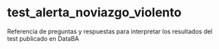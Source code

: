 # test_alerta_noviazgo_violento
Referencia de preguntas y respuestas para interpretar los resultados del test publicado en DataBA
